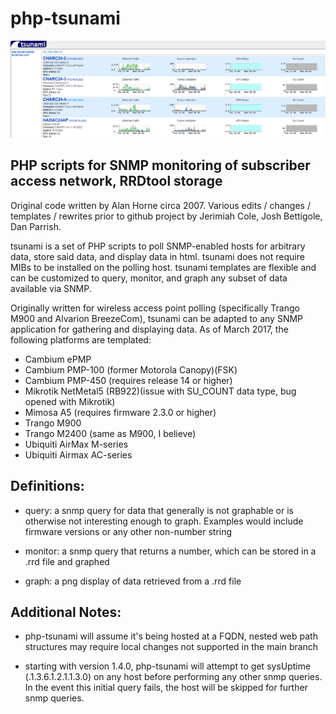 # php-tsunami

![picture alt](https://github.com/danpalamo/php-tsunami/blob/master/misc/tsunami-front.png "tsunami-front.png")

## PHP scripts for SNMP monitoring of subscriber access network, RRDtool storage

Original code written by Alan Horne circa 2007. Various edits / changes / templates / rewrites prior to github project by Jerimiah Cole, Josh Bettigole, Dan Parrish.

tsunami is a set of PHP scripts to poll SNMP-enabled hosts for arbitrary data, store said data, and display data in html. tsunami does not require MIBs to be installed on the polling host. tsunami templates are flexible and can be customized to query, monitor, and graph any subset of data available via SNMP.

Originally written for wireless access point polling (specifically Trango M900 and Alvarion BreezeCom), tsunami can be adapted to any SNMP application for gathering and displaying data. As of March 2017, the following platforms are templated:

* Cambium ePMP
* Cambium PMP-100 (former Motorola Canopy)(FSK)
* Cambium PMP-450 (requires release 14 or higher)
* Mikrotik NetMetal5 (RB922)(issue with SU_COUNT data type, bug opened with Mikrotik)
* Mimosa A5 (requires firmware 2.3.0 or higher)
* Trango M900
* Trango M2400 (same as M900, I believe)
* Ubiquiti AirMax M-series
* Ubiquiti Airmax AC-series

## Definitions:

* query: a snmp query for data that generally is not graphable or is otherwise not interesting enough to graph. Examples would include firmware versions or any other non-number string

* monitor: a snmp query that returns a number, which can be stored in a .rrd file and graphed

* graph: a png display of data retrieved from a .rrd file

## Additional Notes:

* php-tsunami will assume it's being hosted at a FQDN, nested web path structures may require local changes not supported in the main branch

* starting with version 1.4.0, php-tsunami will attempt to get sysUptime (.1.3.6.1.2.1.1.3.0) on any host before performing any other snmp queries. In the event this initial query fails, the host will be skipped for further snmp queries.
###
###
